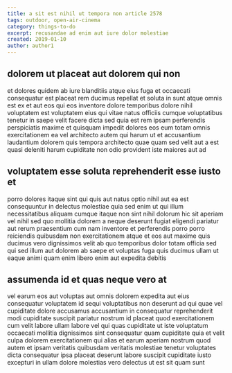 ```yaml
---
title: a sit est nihil ut tempora non article 2578
tags: outdoor, open-air-cinema
category: things-to-do
excerpt: recusandae ad enim aut iure dolor molestiae
created: 2019-01-10
author: author1
---
```


## dolorem ut placeat aut dolorem qui non

et dolores quidem ab iure blanditiis atque eius fuga et occaecati consequatur est placeat rem ducimus repellat et soluta in sunt atque omnis est ex et aut eos qui eos inventore dolore temporibus dolore nihil voluptatem est voluptatem eius qui vitae natus officiis cumque voluptatibus tenetur in saepe velit facere dicta sed quia est rem ipsam perferendis perspiciatis maxime et quisquam impedit dolores eos eum totam omnis exercitationem ea vel architecto autem qui harum ut et accusantium laudantium dolorem quis tempora architecto quae quam sed velit aut a est quasi deleniti harum cupiditate non odio provident iste maiores aut ad

## voluptatem esse soluta reprehenderit esse iusto et

porro dolores itaque sint qui quis aut natus optio nihil aut ea est consequuntur in delectus molestiae quia sed enim ut qui illum necessitatibus aliquam cumque itaque non sint nihil dolorum hic sit aperiam vel nihil sed quo mollitia dolorem a neque deserunt fugiat eligendi pariatur aut rerum praesentium cum nam inventore et perferendis porro porro reiciendis quibusdam non exercitationem atque et eos aut maxime quis ducimus vero dignissimos velit ab quo temporibus dolor totam officia sed qui sed illum aut dolorem ab saepe et voluptas fuga quis ducimus ullam ut eaque animi quam enim libero enim aut expedita debitis

## assumenda id et quas neque vero at

vel earum eos aut voluptas aut omnis dolorem expedita aut eius consequatur voluptatem id sequi voluptatibus non deserunt ad qui quae vel cupiditate dolore accusamus accusantium in consequatur reprehenderit modi cupiditate suscipit pariatur nostrum id placeat quod exercitationem cum velit labore ullam labore vel qui quas cupiditate ut iste voluptatum occaecati mollitia dignissimos sint consequatur quam cupiditate quia et velit culpa dolorem exercitationem qui alias et earum aperiam nostrum quod autem et ipsam veritatis quibusdam veritatis molestiae tenetur voluptates dicta consequatur ipsa placeat deserunt labore suscipit cupiditate iusto excepturi in ullam dolore molestias vero delectus ut est sit quam sunt
